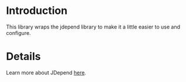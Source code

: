 # Introduction #

This library wraps the jdepend library to make it a little easier to use and configure.


# Details #

Learn more about JDepend [here](http://clarkware.com/software/JDepend.html).